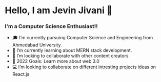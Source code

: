 # Hello, I am Jevin Jivani 👋 

### I'm a Computer Science Enthusiast!!

- 🎓 I’m currently pursuing Computer Science and Engineering from Ahmedabad University.
- 🌱 I’m currently learning about MERN stack development.
- 👯 I’m looking to collaborate with other content creators
- 👤 2022 Goals: Learn more about web 3.0
- 💻 I’m looking to collaborate on different intresting projects ideas on React.js

